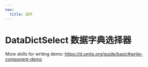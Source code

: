 ```yaml
---
nav:
  title: 组件
---
```


# DataDictSelect 数据字典选择器

<code src="./demo-1.jsx"></code>

More skills for writing demo: https://d.umijs.org/guide/basic#write-component-demo
